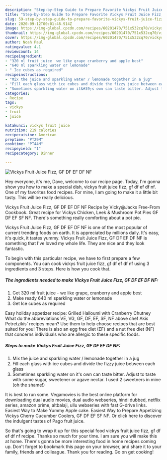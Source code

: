 ```yaml
---
description: "Step-by-Step Guide to Prepare Favorite Vickys Fruit Juice Fizz, GF DF EF DF NF"
title: "Step-by-Step Guide to Prepare Favorite Vickys Fruit Juice Fizz, GF DF EF DF NF"
slug: 59-step-by-step-guide-to-prepare-favorite-vickys-fruit-juice-fizz-gf-df-ef-df-nf
date: 2020-09-12T00:01:48.914Z
image: https://img-global.cpcdn.com/recipes/60201470/751x532cq70/vickys-fruit-juice-fizz-gf-df-ef-df-nf-recipe-main-photo.jpg
thumbnail: https://img-global.cpcdn.com/recipes/60201470/751x532cq70/vickys-fruit-juice-fizz-gf-df-ef-df-nf-recipe-main-photo.jpg
cover: https://img-global.cpcdn.com/recipes/60201470/751x532cq70/vickys-fruit-juice-fizz-gf-df-ef-df-nf-recipe-main-photo.jpg
author: Noah Paul
ratingvalue: 4.1
reviewcount: 14
recipeingredient:
- "320 ml fruit juice  we like grape cranberry and apple best"
- "640 ml sparkling water or lemonade"
- " Ice cubes as required"
recipeinstructions:
- "Mix the juice and sparkling water / lemonade together in a jug"
- "Fill each glass with ice cubes and divide the fizzy juice between each glass"
- "Sometimes sparkling water on it&#39;s own can taste bitter. Adjust to taste with some sugar, sweetener or agave nectar. I used 2 sweetners in mine (oh the shame!)"
categories:
- Recipe
tags:
- vickys
- fruit
- juice

katakunci: vickys fruit juice 
nutrition: 219 calories
recipecuisine: American
preptime: "PT29M"
cooktime: "PT44M"
recipeyield: "1"
recipecategory: Dinner

---
```



![Vickys Fruit Juice Fizz, GF DF EF DF NF](https://img-global.cpcdn.com/recipes/60201470/751x532cq70/vickys-fruit-juice-fizz-gf-df-ef-df-nf-recipe-main-photo.jpg)

Hey everyone, it's me, Dave, welcome to our recipe page. Today, I'm gonna show you how to make a special dish, vickys fruit juice fizz, gf df ef df nf. One of my favorites food recipes. For mine, I am going to make it a little bit tasty. This will be really delicious.

Vickys Fruit Juice Fizz, GF DF EF DF NF Recipe by Vicky@Jacks Free-From Cookbook. Great recipe for Vickys Chicken, Leek &amp; Mushroom Pot Pies GF DF EF SF NF. There&#39;s something really comforting about a pot pie.

Vickys Fruit Juice Fizz, GF DF EF DF NF is one of the most popular of current trending foods on earth. It is appreciated by millions daily. It's easy, it's quick, it tastes yummy. Vickys Fruit Juice Fizz, GF DF EF DF NF is something that I've loved my whole life. They are nice and they look fantastic.


To begin with this particular recipe, we have to first prepare a few components. You can cook vickys fruit juice fizz, gf df ef df nf using 3 ingredients and 3 steps. Here is how you cook that.

<!--inarticleads1-->

##### The ingredients needed to make Vickys Fruit Juice Fizz, GF DF EF DF NF:

1. Get 320 ml fruit juice - we like grape, cranberry and apple best
1. Make ready 640 ml sparkling water or lemonade
1. Get  Ice cubes as required


Easy holiday appetizer recipe: Grilled Halloumi with Cranberry Chutney What do the abbreviations VE, VG, GF, DF, EF, SF, NF above chef Akis Petretzikis&#39; recipes mean? Use them to help choose recipes that are best suited for you! There is also an egg free diet (EF) and a nut free diet (NF) that concerns individuals who are allergic to these specific foods. 

<!--inarticleads2-->

##### Steps to make Vickys Fruit Juice Fizz, GF DF EF DF NF:

1. Mix the juice and sparkling water / lemonade together in a jug
1. Fill each glass with ice cubes and divide the fizzy juice between each glass
1. Sometimes sparkling water on it&#39;s own can taste bitter. Adjust to taste with some sugar, sweetener or agave nectar. I used 2 sweetners in mine (oh the shame!)


It is best to run some. Vegamovies is the best online platform for downloading dual audio movies, dual audio webseries, hindi dubbed, netflix series, amazon prime, altbalaji, ullu webseries with fast G-drive links. Easiest Way to Make Yummy Apple cake. Easiest Way to Prepare Appetizing Vickys Cherry Cucumber Coolers, GF DF EF SF NF. Or click here to discover the indulgent tastes of Pago fruit juice. 

So that's going to wrap it up for this special food vickys fruit juice fizz, gf df ef df nf recipe. Thanks so much for your time. I am sure you will make this at home. There's gonna be more interesting food in home recipes coming up. Don't forget to bookmark this page on your browser, and share it to your family, friends and colleague. Thank you for reading. Go on get cooking!
